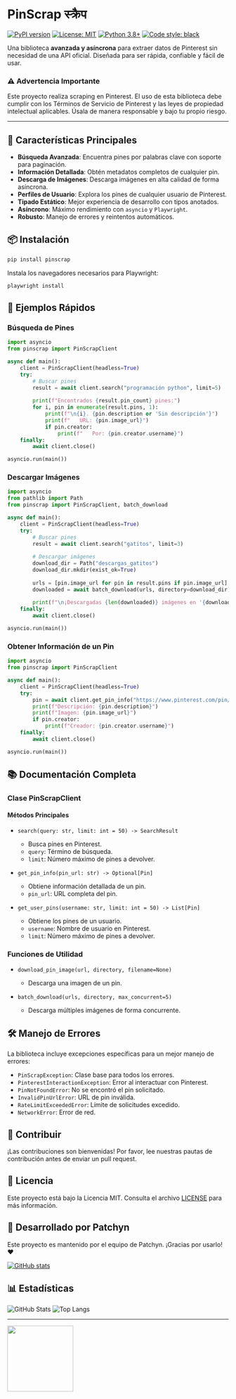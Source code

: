 # PinScrap  स्क्रैप

[![PyPI version](https://badge.fury.io/py/pinscrap.svg)](https://badge.fury.io/py/pinscrap)
[![License: MIT](https://img.shields.io/badge/License-MIT-yellow.svg)](https://opensource.org/licenses/MIT)
[![Python 3.8+](https://img.shields.io/badge/python-3.8+-blue.svg)](https://www.python.org/downloads/release/python-380/)
[![Code style: black](https://img.shields.io/badge/code%20style-black-000000.svg)](https://github.com/psf/black)

Una biblioteca **avanzada y asíncrona** para extraer datos de Pinterest sin necesidad de una API oficial. Diseñada para ser rápida, confiable y fácil de usar.

### ⚠️ Advertencia Importante

Este proyecto realiza scraping en Pinterest. El uso de esta biblioteca debe cumplir con los Términos de Servicio de Pinterest y las leyes de propiedad intelectual aplicables. Úsala de manera responsable y bajo tu propio riesgo.

---

## 🚀 Características Principales

* **Búsqueda Avanzada**: Encuentra pines por palabras clave con soporte para paginación.
* **Información Detallada**: Obtén metadatos completos de cualquier pin.
* **Descarga de Imágenes**: Descarga imágenes en alta calidad de forma asíncrona.
* **Perfiles de Usuario**: Explora los pines de cualquier usuario de Pinterest.
* **Tipado Estático**: Mejor experiencia de desarrollo con tipos anotados.
* **Asíncrono**: Máximo rendimiento con `asyncio` y `Playwright`.
* **Robusto**: Manejo de errores y reintentos automáticos.

## 📦 Instalación

```bash
pip install pinscrap
```

Instala los navegadores necesarios para Playwright:
```bash
playwright install
```

## 🚀 Ejemplos Rápidos

### Búsqueda de Pines

```python
import asyncio
from pinscrap import PinScrapClient

async def main():
    client = PinScrapClient(headless=True)
    try:
        # Buscar pines
        result = await client.search("programación python", limit=5)
        
        print(f"Encontrados {result.pin_count} pines:")
        for i, pin in enumerate(result.pins, 1):
            print(f"\n{i}. {pin.description or 'Sin descripción'}")
            print(f"   URL: {pin.image_url}")
            if pin.creator:
                print(f"   Por: {pin.creator.username}")
    finally:
        await client.close()

asyncio.run(main())
```

### Descargar Imágenes

```python
import asyncio
from pathlib import Path
from pinscrap import PinScrapClient, batch_download

async def main():
    client = PinScrapClient(headless=True)
    try:
        # Buscar pines
        result = await client.search("gatitos", limit=3)
        
        # Descargar imágenes
        download_dir = Path("descargas_gatitos")
        download_dir.mkdir(exist_ok=True)
        
        urls = [pin.image_url for pin in result.pins if pin.image_url]
        downloaded = await batch_download(urls, directory=download_dir)
        
        print(f"\n¡Descargadas {len(downloaded)} imágenes en '{download_dir}/'!")
    finally:
        await client.close()

asyncio.run(main())
```

### Obtener Información de un Pin

```python
import asyncio
from pinscrap import PinScrapClient

async def main():
    client = PinScrapClient(headless=True)
    try:
        pin = await client.get_pin_info("https://www.pinterest.com/pin/1234567890/")
        print(f"Descripción: {pin.description}")
        print(f"Imagen: {pin.image_url}")
        if pin.creator:
            print(f"Creador: {pin.creator.username}")
    finally:
        await client.close()

asyncio.run(main())
```

## 📚 Documentación Completa

### Clase PinScrapClient

#### Métodos Principales

- `search(query: str, limit: int = 50) -> SearchResult`
  - Busca pines en Pinterest.
  - `query`: Término de búsqueda.
  - `limit`: Número máximo de pines a devolver.

- `get_pin_info(pin_url: str) -> Optional[Pin]`
  - Obtiene información detallada de un pin.
  - `pin_url`: URL completa del pin.

- `get_user_pins(username: str, limit: int = 50) -> List[Pin]`
  - Obtiene los pines de un usuario.
  - `username`: Nombre de usuario en Pinterest.
  - `limit`: Número máximo de pines a devolver.

### Funciones de Utilidad

- `download_pin_image(url, directory, filename=None)`
  - Descarga una imagen de un pin.

- `batch_download(urls, directory, max_concurrent=5)`
  - Descarga múltiples imágenes de forma concurrente.

## 🛠️ Manejo de Errores

La biblioteca incluye excepciones específicas para un mejor manejo de errores:

- `PinScrapException`: Clase base para todos los errores.
- `PinterestInteractionException`: Error al interactuar con Pinterest.
- `PinNotFoundError`: No se encontró el pin solicitado.
- `InvalidPinUrlError`: URL de pin inválida.
- `RateLimitExceededError`: Límite de solicitudes excedido.
- `NetworkError`: Error de red.

## 🤝 Contribuir

¡Las contribuciones son bienvenidas! Por favor, lee nuestras pautas de contribución antes de enviar un pull request.

## 📄 Licencia

Este proyecto está bajo la Licencia MIT. Consulta el archivo [LICENSE](LICENSE) para más información.

## 🌟 Desarrollado por Patchyn

Este proyecto es mantenido por el equipo de Patchyn. ¡Gracias por usarlo! ❤️

[![GitHub stats](https://github-readme-stats.vercel.app/api/pin/?username=patchyn&repo=pinscrap&theme=dark)](https://github.com/patchyn/pinscrap)

## 📊 Estadísticas

![GitHub Stats](https://github-readme-stats.vercel.app/api?username=patchyn&show_icons=true&theme=dark)
![Top Langs](https://github-readme-stats.vercel.app/api/top-langs/?username=patchyn&layout=compact&theme=dark)

---

<img src="https://i.postimg.cc/Gm2KTWSY/Produced-By-a-Human-Not-By-AI-Badge-black-2x.png" width="150">